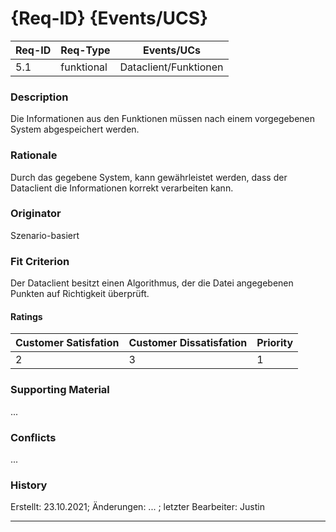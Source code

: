 # {Req-ID} {Events/UCS}

| Req-ID | Req-Type | Events/UCs              |
|--------|----------|-------------------------|
| 5.1    | funktional | Dataclient/Funktionen |

### Description
Die Informationen aus den Funktionen müssen nach einem vorgegebenen System abgespeichert werden.

### Rationale
Durch das gegebene System, kann gewährleistet werden, dass der Dataclient die Informationen korrekt verarbeiten kann.

### Originator
Szenario-basiert

### Fit Criterion
Der Dataclient besitzt einen Algorithmus, der die Datei angegebenen Punkten auf Richtigkeit überprüft.

#### Ratings
| Customer Satisfation | Customer Dissatisfation | Priority |
|----------------------|-------------------------|----------|
| 2                    | 3                       | 1        |

### Supporting Material
...

### Conflicts
...

### History
Erstellt: 23.10.2021; Änderungen: ... ; letzter Bearbeiter: Justin

---
